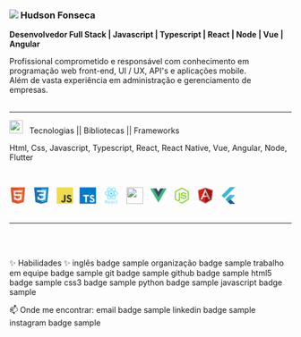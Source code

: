 ### <img src="https://raw.githubusercontent.com/MartinHeinz/MartinHeinz/master/wave.gif" width="30px" /> Hudson Fonseca 

**Desenvolvedor Full Stack | Javascript | Typescript | React | Node | Vue | Angular**

Profissional comprometido e responsável com conhecimento em programação web front-end, UI / UX, API's e aplicações mobile.<br/>
Além de vasta experiência em administração e gerenciamento de empresas.
<br/>
<br/>

---

<img src="https://i.imgur.com/8MXusVC.png" width="24px" height="24px" /> &nbsp; Tecnologias || Bibliotecas || Frameworks

Html, Css, Javascript, Typescript, React, React Native, Vue, Angular, Node, Flutter

<br/>

<img src="https://github.com/devicons/devicon/blob/master/icons/html5/html5-original.svg" width="30px" height="30px" /> &nbsp; <img src="https://github.com/devicons/devicon/blob/master/icons/css3/css3-original.svg" width="30px" height="30px" /> &nbsp; <img src="https://github.com/devicons/devicon/blob/master/icons/javascript/javascript-original.svg" width="30px" height="30px" /> &nbsp;&nbsp;<img src="https://github.com/devicons/devicon/blob/master/icons/typescript/typescript-original.svg" width="30px" height="30px" /> &nbsp; <img src="https://github.com/devicons/devicon/blob/master/icons/react/react-original-wordmark.svg" width="30px" height="30px" /> &nbsp; <img src="https://camo.githubusercontent.com/9a45407f0a2a0c52f76b9458728049eca3ddb60ecec92a43f8cd2af93d253940/68747470733a2f2f7061676570726f2e636f2f626c6f672f77702d636f6e74656e742f75706c6f6164732f323032302f30332f72656163742d6e61746976652d6c6f676f2d333234783337352e706e67" width="30px" height="30px" /> &nbsp; <img src="https://github.com/devicons/devicon/blob/master/icons/vuejs/vuejs-original.svg" width="30px" height="30px" /> &nbsp; <img src="https://github.com/devicons/devicon/blob/master/icons/nodejs/nodejs-original.svg" width="30px" height="30px" /> &nbsp; <img src="https://github.com/devicons/devicon/blob/master/icons/angularjs/angularjs-original.svg" width="30px" height="30px" /> &nbsp; <img src="https://github.com/devicons/devicon/blob/master/icons/flutter/flutter-original.svg" width="30px" height="30px" />
<br/>
<br/>

---
<br />
<br />

✨ Habilidades ✨
inglês badge sample organização badge sample trabalho em equipe badge sample
git badge sample github badge sample html5 badge sample css3 badge sample python badge sample javascript badge sample

📫 Onde me encontrar:
email badge sample linkedin badge sample instagram badge sample 
